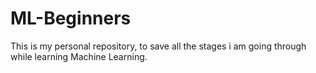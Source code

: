 # ML-Beginners
This is my personal repository, to save all the stages i am going through while learning Machine Learning.
